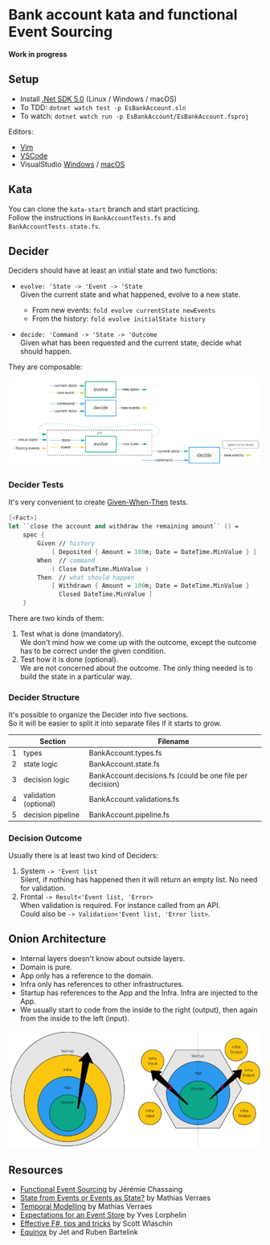 # Bank account kata and functional Event Sourcing

__Work in progress__

## Setup

- Install [.Net SDK 5.0](https://dotnet.microsoft.com/download/dotnet/5.0) (Linux / Windows / macOS)
- To TDD: `dotnet watch test -p EsBankAccount.sln`
- To watch: `dotnet watch run -p EsBankAccount/EsBankAccount.fsproj`

Editors:
- [Vim](https://github.com/ionide/Ionide-vim)
- [VSCode](https://marketplace.visualstudio.com/items?itemName=Ionide.Ionide-fsharp)
- VisualStudio [Windows](https://visualstudio.microsoft.com/vs/community/) / [macOS](https://visualstudio.microsoft.com/vs/mac/)

## Kata

You can clone the `kata-start` branch and start practicing.\
Follow the instructions in `BankAccountTests.fs` and `BankAccountTests.state.fs`.

## Decider

Deciders should have at least an initial state and two functions:

- `evolve: 'State -> 'Event -> 'State`\
  Given the current state and what happened, evolve to a new state.

  - From new events: `fold evolve currentState newEvents`
  - From the history: `fold evolve initialState history`

- `decide: 'Command -> 'State -> 'Outcome`\
  Given what has been requested and the current state, decide what should happen.

They are composable:

<img src="assets/decider.png" alt="decider" />

### Decider Tests

It's very convenient to create [Given-When-Then](EsBankAccount.Tests/Domain/BankAccountTests.fs) tests.

```fsharp
[<Fact>]
let ``close the account and withdraw the remaining amount`` () =
    spec {
        Given // history
            [ Deposited { Amount = 100m; Date = DateTime.MinValue } ]
        When  // command
            ( Close DateTime.MinValue )
        Then  // what should happen
            [ Withdrawn { Amount = 100m; Date = DateTime.MinValue }
              Closed DateTime.MinValue ]
    }
```

There are two kinds of them:
1. Test what is done (mandatory).\
   We don't mind how we come up with the outcome, except the outcome has to be correct under the given condition.
2. Test how it is done (optional).\
   We are not concerned about the outcome. The only thing needed is to build the state in a particular way.

### Decider Structure

It's possible to organize the Decider into five sections.\
So it will be easier to split it into separate files if it starts to grow.

|   | Section               | Filename
|---|-----------------------|----------
| 1 | types                 | BankAccount.types.fs
| 2 | state logic           | BankAccount.state.fs
| 3 | decision logic        | BankAccount.decisions.fs (could be one file per decision)
| 4 | validation (optional) | BankAccount.validations.fs
| 5 | decision pipeline     | BankAccount.pipeline.fs

### Decision Outcome

Usually there is at least two kind of Deciders:
1. System `-> 'Event list`\
   Silent, if nothing has happened then it will return an empty list. No need for validation.
2. Frontal `-> Result<'Event list, 'Error>`\
   When validation is required. For instance called from an API.\
   Could also be `-> Validation<'Event list, 'Error list>`.

## Onion Architecture

- Internal layers doesn't know about outside layers.
- Domain is pure.
- App only has a reference to the domain.
- Infra only has references to other infrastructures.
- Startup has references to the App and the Infra. Infra are injected to the App.
- We usually start to code from the inside to the right (output), then again from the inside to the left (input).

<img src="assets/onion.png" alt="onion architecture" />

## Resources

- [Functional Event Sourcing](https://thinkbeforecoding.com/category/Event-Sourcing) by Jérémie Chassaing
- [State from Events or Events as State?](https://verraes.net/2019/08/eventsourcing-state-from-events-vs-events-as-state/) by Mathias Verraes
- [Temporal Modelling](https://verraes.net/2019/06/talk-temporal-modelling/) by Mathias Verraes
- [Expectations for an Event Store](https://github.com/ylorph/RandomThoughts/blob/master/2019.08.09_expectations_for_an_event_store.md) by Yves Lorphelin
- [Effective F#, tips and tricks](https://gist.github.com/swlaschin/31d5a0a2c4478e82e3ed60d653c0206b) by Scott Wlaschin
- [Equinox](https://github.com/jet/equinox) by Jet and Ruben Bartelink
